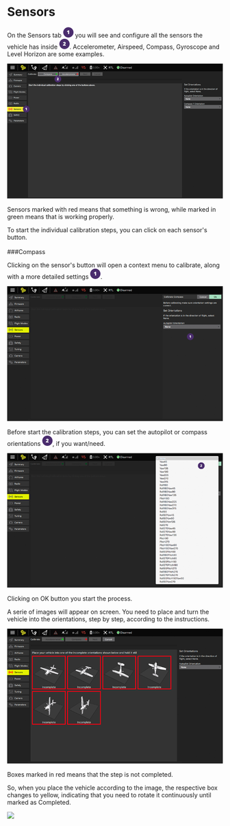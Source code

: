 # Sensors
On the Sensors tab ![](images/01.png) you will see and configure all the sensors the vehicle has inside ![](images/02.png). Accelerometer, Airspeed, Compass, Gyroscope and Level Horizon are some examples.

![](images/setup/02_sensors_01.png)

Sensors marked with red means that something is wrong, while marked in green means that is working properly.

To start the individual calibration steps, you can click on each sensor's button.
<br>
<br>
###Compass

Clicking on the sensor's button will open a context menu to calibrate, along with a more detailed settings ![](images/01.png).

![](images/setup/02_sensors_compass_01.png)

Before start the calibration steps, you can set the autopilot or compass orientations ![](images/02.png), if you want/need.

![](images/setup/02_sensors_compass_02.png)

Clicking on OK button you start the process.

A serie of images will appear on screen. You need to place and turn the vehicle into the orientations, step by step, according to the instructions. 

![](images/setup/02_sensors_compass_03.png)

Boxes marked in red means that the step is not completed.

So, when you place the vehicle according to the image, the respective box changes to yellow, indicating that you need to rotate it continuously until marked as Completed.

![](images/setup02_sensors_compass_04.png)